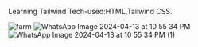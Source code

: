 Learning Tailwind
Tech-used:HTML,Tailwind CSS.

![farm](https://github.com/Khiladi19/Tailwind--Learning/assets/112451686/f9406c9b-1807-495f-88d3-bfbe72e97b65)
![WhatsApp Image 2024-04-13 at 10 55 34 PM](https://github.com/Khiladi19/Tailwind--Learning/assets/112451686/b2c7d849-95d0-4dba-a3f0-2e01fea51dd1)
![WhatsApp Image 2024-04-13 at 10 55 34 PM (1)](https://github.com/Khiladi19/Tailwind--Learning/assets/112451686/e3f2ce97-b184-4a3e-a8b3-a9084246738c)
